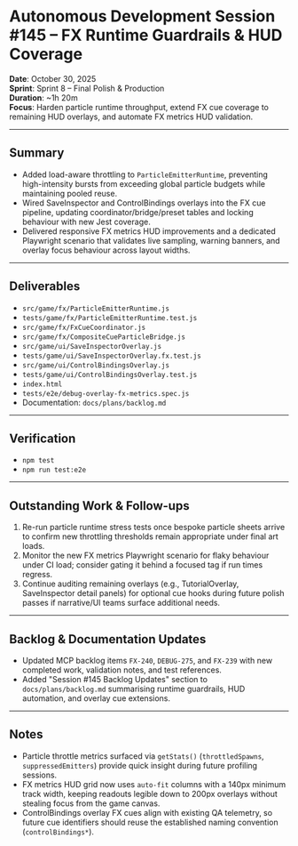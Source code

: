 # Autonomous Development Session #145 – FX Runtime Guardrails & HUD Coverage

**Date**: October 30, 2025  \
**Sprint**: Sprint 8 – Final Polish & Production  \
**Duration**: ~1h 20m  \
**Focus**: Harden particle runtime throughput, extend FX cue coverage to remaining HUD overlays, and automate FX metrics HUD validation.

---

## Summary
- Added load-aware throttling to `ParticleEmitterRuntime`, preventing high-intensity bursts from exceeding global particle budgets while maintaining pooled reuse.
- Wired SaveInspector and ControlBindings overlays into the FX cue pipeline, updating coordinator/bridge/preset tables and locking behaviour with new Jest coverage.
- Delivered responsive FX metrics HUD improvements and a dedicated Playwright scenario that validates live sampling, warning banners, and overlay focus behaviour across layout widths.

---

## Deliverables
- `src/game/fx/ParticleEmitterRuntime.js`
- `tests/game/fx/ParticleEmitterRuntime.test.js`
- `src/game/fx/FxCueCoordinator.js`
- `src/game/fx/CompositeCueParticleBridge.js`
- `src/game/ui/SaveInspectorOverlay.js`
- `tests/game/ui/SaveInspectorOverlay.fx.test.js`
- `src/game/ui/ControlBindingsOverlay.js`
- `tests/game/ui/ControlBindingsOverlay.test.js`
- `index.html`
- `tests/e2e/debug-overlay-fx-metrics.spec.js`
- Documentation: `docs/plans/backlog.md`

---

## Verification
- `npm test`
- `npm run test:e2e`

---

## Outstanding Work & Follow-ups
1. Re-run particle runtime stress tests once bespoke particle sheets arrive to confirm new throttling thresholds remain appropriate under final art loads.
2. Monitor the new FX metrics Playwright scenario for flaky behaviour under CI load; consider gating it behind a focused tag if run times regress.
3. Continue auditing remaining overlays (e.g., TutorialOverlay, SaveInspector detail panels) for optional cue hooks during future polish passes if narrative/UI teams surface additional needs.

---

## Backlog & Documentation Updates
- Updated MCP backlog items `FX-240`, `DEBUG-275`, and `FX-239` with new completed work, validation notes, and test references.
- Added "Session #145 Backlog Updates" section to `docs/plans/backlog.md` summarising runtime guardrails, HUD automation, and overlay cue extensions.

---

## Notes
- Particle throttle metrics surfaced via `getStats()` (`throttledSpawns`, `suppressedEmitters`) provide quick insight during future profiling sessions.
- FX metrics HUD grid now uses `auto-fit` columns with a 140px minimum track width, keeping readouts legible down to 200px overlays without stealing focus from the game canvas.
- ControlBindings overlay FX cues align with existing QA telemetry, so future cue identifiers should reuse the established naming convention (`controlBindings*`).
